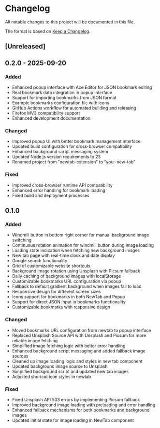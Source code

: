 # Changelog

All notable changes to this project will be documented in this file.

The format is based on [Keep a Changelog](https://keepachangelog.com/en/1.0.0/).

## [Unreleased]

## 0.2.0 - 2025-09-20

### Added

- Enhanced popup interface with Ace Editor for JSON bookmark editing
- Real bookmark data integration in popup interface
- Support for importing bookmarks from JSON format
- Example bookmarks configuration file with icons
- GitHub Actions workflow for automated building and releasing
- Firefox MV3 compatibility support
- Enhanced development documentation

### Changed

- Improved popup UI with better bookmark management interface
- Updated build configuration for cross-browser compatibility
- Enhanced background script messaging system
- Updated Node.js version requirements to 23
- Renamed project from "newtab-extension" to "your-new-tab"

### Fixed

- Improved cross-browser runtime API compatibility
- Enhanced error handling for bookmark loading
- Fixed build and deployment processes

## 0.1.0

### Added

- Windmill button in bottom right corner for manual background image switching
- Continuous rotation animation for windmill button during image loading
- Loading state indication when fetching new background images
- New tab page with real-time clock and date display
- Google search functionality
- Grid of customizable website shortcuts
- Background image rotation using Unsplash with Picsum fallback
- Daily caching of background images with localStorage
- Customizable bookmarks URL configuration via popup
- Fallback to default gradient background when images fail to load
- Responsive design for different screen sizes
- Icons support for bookmarks in both NewTab and Popup
- Support for direct JSON input in bookmarks functionality
- Customizable bookmarks with responsive design

### Changed

- Moved bookmarks URL configuration from newtab to popup interface
- Replaced Unsplash Source API with Unsplash and Picsum for more reliable image fetching
- Simplified image fetching logic with better error handling
- Enhanced background script messaging and added fallback image sources
- Cleaned up image loading logic and styles in new tab component
- Updated background image source to Unsplash
- Simplified background script and updated new tab images
- Adjusted shortcut icon styles in newtab

### Fixed

- Fixed Unsplash API 503 errors by implementing Picsum fallback
- Improved background image loading with preloading and error handling
- Enhanced fallback mechanisms for both bookmarks and background images
- Updated initial state for image loading in NewTab component
